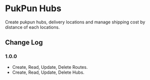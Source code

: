 # PukPun Hubs

Create pukpun hubs, delivery locations and manage shipping cost by distance of each locations.

## Change Log

### 1.0.0

-   Create, Read, Update, Delete Routes.
-   Create, Read, Update, Delete Hubs.
